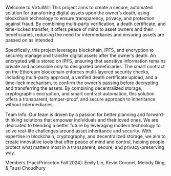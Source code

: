 Welcome to VirtuWill! This project aims to create a secure, automated solution for transferring digital assets upon the owner’s death, using blockchain technology to ensure transparency, privacy, and protection against fraud. By combining multi-party verification, a death certificate, and time-locked transfer, it offers peace of mind to asset owners and their beneficiaries, reducing the need for intermediaries and ensuring assets are passed on as intended.

Specifically, this project leverages blockchain, IPFS, and encryption to securely manage and transfer digital assets after the owner’s death. An encrypted will is stored on IPFS, ensuring that sensitive information remains private and accessible only to designated beneficiaries. The smart contract on the Ethereum blockchain enforces multi-layered security checks, including multi-party approval, a verified death certificate upload, and a time-lock mechanism, to confirm the owner's passing before decrypting and transferring the assets. By combining decentralized storage, cryptographic encryption, and smart contract automation, this solution offers a transparent, tamper-proof, and secure approach to inheritance without intermediaries.

Team Info: Our team is driven by a passion for better planning and forward-thinking solutions that empower individuals and their loved ones. We are dedicated to blending a better future by leveraging modern technology to solve real-life challenges around asset inheritance and security. With expertise in blockchain, cryptography, and decentralized storage, we aim to create innovative tools that offer peace of mind and control, helping people protect what matters most in a transparent, secure, and privacy-preserving way.

Members (HackPrinceton Fall 2024):
Emily Lin, 
Kevin Coronel, 
Melody Ding, &
Tausi Choudhury
